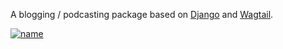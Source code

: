 A blogging / podcasting package based on [Django](https://www.djangoproject.com/)
and [Wagtail](https://wagtail.org).

[![name](https://badge.fury.io/py/django-cast.svg)](https://badge.fury.io/py/django-cast)
